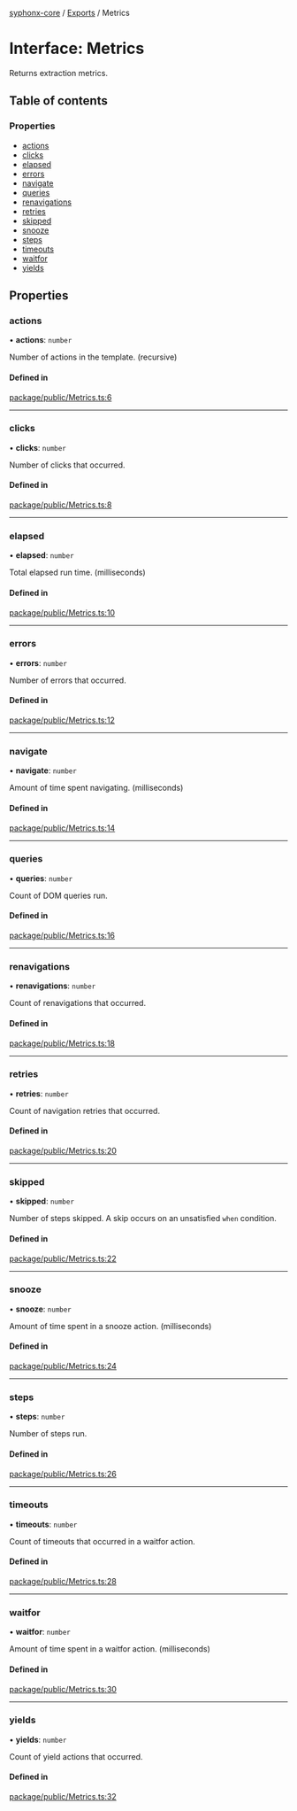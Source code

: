 [syphonx-core](../README.md) / [Exports](../modules.md) / Metrics

# Interface: Metrics

Returns extraction metrics.

## Table of contents

### Properties

- [actions](Metrics.md#actions)
- [clicks](Metrics.md#clicks)
- [elapsed](Metrics.md#elapsed)
- [errors](Metrics.md#errors)
- [navigate](Metrics.md#navigate)
- [queries](Metrics.md#queries)
- [renavigations](Metrics.md#renavigations)
- [retries](Metrics.md#retries)
- [skipped](Metrics.md#skipped)
- [snooze](Metrics.md#snooze)
- [steps](Metrics.md#steps)
- [timeouts](Metrics.md#timeouts)
- [waitfor](Metrics.md#waitfor)
- [yields](Metrics.md#yields)

## Properties

### actions

• **actions**: `number`

Number of actions in the template. (recursive)

#### Defined in

[package/public/Metrics.ts:6](https://github.com/dtempx/syphonx-core/blob/1111902/package/public/Metrics.ts#L6)

___

### clicks

• **clicks**: `number`

Number of clicks that occurred.

#### Defined in

[package/public/Metrics.ts:8](https://github.com/dtempx/syphonx-core/blob/1111902/package/public/Metrics.ts#L8)

___

### elapsed

• **elapsed**: `number`

Total elapsed run time. (milliseconds)

#### Defined in

[package/public/Metrics.ts:10](https://github.com/dtempx/syphonx-core/blob/1111902/package/public/Metrics.ts#L10)

___

### errors

• **errors**: `number`

Number of errors that occurred.

#### Defined in

[package/public/Metrics.ts:12](https://github.com/dtempx/syphonx-core/blob/1111902/package/public/Metrics.ts#L12)

___

### navigate

• **navigate**: `number`

Amount of time spent navigating. (milliseconds)

#### Defined in

[package/public/Metrics.ts:14](https://github.com/dtempx/syphonx-core/blob/1111902/package/public/Metrics.ts#L14)

___

### queries

• **queries**: `number`

Count of DOM queries run.

#### Defined in

[package/public/Metrics.ts:16](https://github.com/dtempx/syphonx-core/blob/1111902/package/public/Metrics.ts#L16)

___

### renavigations

• **renavigations**: `number`

Count of renavigations that occurred.

#### Defined in

[package/public/Metrics.ts:18](https://github.com/dtempx/syphonx-core/blob/1111902/package/public/Metrics.ts#L18)

___

### retries

• **retries**: `number`

Count of navigation retries that occurred.

#### Defined in

[package/public/Metrics.ts:20](https://github.com/dtempx/syphonx-core/blob/1111902/package/public/Metrics.ts#L20)

___

### skipped

• **skipped**: `number`

Number of steps skipped. A skip occurs on an unsatisfied `when` condition.

#### Defined in

[package/public/Metrics.ts:22](https://github.com/dtempx/syphonx-core/blob/1111902/package/public/Metrics.ts#L22)

___

### snooze

• **snooze**: `number`

Amount of time spent in a snooze action. (milliseconds)

#### Defined in

[package/public/Metrics.ts:24](https://github.com/dtempx/syphonx-core/blob/1111902/package/public/Metrics.ts#L24)

___

### steps

• **steps**: `number`

Number of steps run.

#### Defined in

[package/public/Metrics.ts:26](https://github.com/dtempx/syphonx-core/blob/1111902/package/public/Metrics.ts#L26)

___

### timeouts

• **timeouts**: `number`

Count of timeouts that occurred in a waitfor action.

#### Defined in

[package/public/Metrics.ts:28](https://github.com/dtempx/syphonx-core/blob/1111902/package/public/Metrics.ts#L28)

___

### waitfor

• **waitfor**: `number`

Amount of time spent in a waitfor action. (milliseconds)

#### Defined in

[package/public/Metrics.ts:30](https://github.com/dtempx/syphonx-core/blob/1111902/package/public/Metrics.ts#L30)

___

### yields

• **yields**: `number`

Count of yield actions that occurred.

#### Defined in

[package/public/Metrics.ts:32](https://github.com/dtempx/syphonx-core/blob/1111902/package/public/Metrics.ts#L32)
